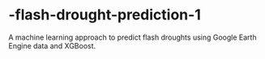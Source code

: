 # -flash-drought-prediction-1
A machine learning approach to predict flash droughts using Google Earth Engine data and XGBoost.
